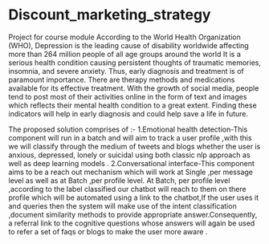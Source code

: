 # Discount_marketing_strategy
Project for course module
According to the World Health Organization (WHO), Depression is the leading cause of disability worldwide affecting more than 264 million people of all age groups around the world
It is a serious health condition causing persistent thoughts of traumatic memories, insomnia, and severe anxiety. Thus, early diagnosis and treatment is of paramount importance. There are therapy methods and medications available for its effective treatment. With the growth of social media, people tend to post most of their activities online in the form of text and images which reflects their mental health condition to a great extent. Finding these indicators will help in early diagnosis and could help save a life in future.

The proposed solution comprises of :-
1.Emotional health detection-This component will run in a batch and will aim to track a user profile ,with this we will classify through the medium of tweets and blogs whether the user is anxious, depressed, lonely or suicidal using both classic nlp approach as well as deep learning models .
2.Conversational interface-This component aims to be a reach out mechanism which will work at Single ,per message level as well as at Batch ,per profile level. At Batch, per profile level ,according to the label classified our chatbot will reach to them on there profile which will be automated using a link to the chatbot,If the user uses it and queries then the system will make use of the intent classification ,document similarity methods to provide appropriate answer.Consequently, a referral link to the cognitive questions whose answers will again be used to refer a set of faqs or blogs to make the user more aware .
